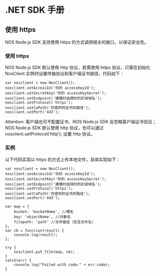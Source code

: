 # .NET SDK 手册

## 使用 https

NOS Node.js SDK 支持使用 https 的方式调用相关的接口，以保证安全性。

### 使用 https
NOS Node.js SDK 默认使用 http 协议，若需使用 https 协议，只需在初始化 NosClient 实例时设置传输协议和客户端证书路径，代码如下：

	var nosclient = new NosClient();
	nosclient.setAccessId('你的 accessKeyId');
	nosclient.setSecretKey('你的 accessKeySecret');
	nosclient.setEndpoint('建桶时选择的的区域域名');
	nosclient.setProtocol('https');
	nosclient.setCaPath('你提供的证书的路径');
	nosclient.setPort('443');

<span>Attention:</span>
客户端也可不配置证书，NOS Node.js SDK 会忽略客户端证书验证；
NOS Node.js SDK 默认使用 http 协议，也可以通过 nosclient.setProtocol(‘http’); 设置 http 协议。

### 实例
以下代码实现以 https 的方式上传本地文件，具体实现如下：

	var nosclient = new NosClient();
	nosclient.setAccessId('你的 accessKeyId');
	nosclient.setSecretKey('你的 accessKeySecret');
	nosclient.setEndpoint('建桶时选择的的区域域名');
	nosclient.setProtocol('https');
	nosclient.setCaPath('你提供的证书的路径');
	nosclient.setPort('443');

	var map = {
	    bucket: 'bucketName', //桶名
	    key: 'objectName', //对象名
	    filepath: 'path' //文件路径（包含文件名）
	};
	var cb = function(result) {
	    console.log(result);
	};

	try {
	    nosclient.put_file(map, cb);
	}
	catch(err) {
	    console.log("Failed with code:" + err.code);
	}
